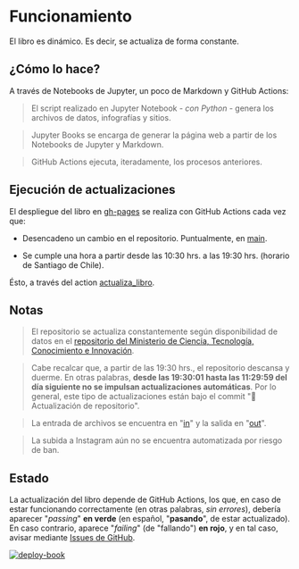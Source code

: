 # Funcionamiento

El libro es dinámico. Es decir, se actualiza de forma constante.

## ¿Cómo lo hace?

A través de Notebooks de Jupyter, un poco de Markdown y GitHub Actions:

> El script realizado en Jupyter Notebook - *con Python* - genera los archivos de datos, infografías y sitios.

> Jupyter Books se encarga de generar la página web a partir de los Notebooks de Jupyter y Markdown.

> GitHub Actions ejecuta, iteradamente, los procesos anteriores.

## Ejecución de actualizaciones

El despliegue del libro en [gh-pages](https://github.com/pandemiaventana/pandemiaventana/tree/gh-pages) se realiza con GitHub Actions cada vez que:

- Desencadeno un cambio en el repositorio. Puntualmente, en [main](https://github.com/pandemiaventana/pandemiaventana).

- Se cumple una hora a partir desde las 10:30 hrs. a las 19:30 hrs. (horario de Santiago de Chile).

Ésto, a través del action [actualiza_libro](https://github.com/pandemiaventana/pandemiaventana/actions/workflows/book.yml).

## Notas

> El repositorio se actualiza constantemente según disponibilidad de datos en el [repositorio del Ministerio de Ciencia, Tecnología, Conocimiento e Innovación](https://github.com/MinCiencia/Datos-COVID19). 

> Cabe recalcar que, a partir de las 19:30 hrs., el repositorio descansa y duerme. En otras palabras, **desde las 19:30:01 hasta las 11:29:59 del día siguiente no se impulsan actualizaciones automáticas**. Por lo general, este tipo de actualizaciones están bajo el commit "🤖 Actualización de repositorio".

> La entrada de archivos se encuentra en "[in](https://github.com/pandemiaventana/pandemiaventana/tree/main/in)" y la salida en "[out](https://github.com/pandemiaventana/pandemiaventana/tree/main/out)".

> La subida a Instagram aún no se encuentra automatizada por riesgo de ban.

## Estado

La actualización del libro depende de GitHub Actions, los que, en caso de estar funcionando correctamente (en otras palabras, *sin errores*), debería aparecer "*passing*" **en verde** (en español, "**pasando**", de estar actualizado). En caso contrario, aparece "*failing*" (de "fallando") **en rojo**, y en tal caso, avisar mediante [Issues de GitHub](https://github.com/pandemiaventana/pandemiaventana/issues/new).

[![deploy-book](https://github.com/pandemiaventana/pandemiaventana/actions/workflows/book.yml/badge.svg)](https://github.com/pandemiaventana/pandemiaventana/actions/workflows/book.yml)